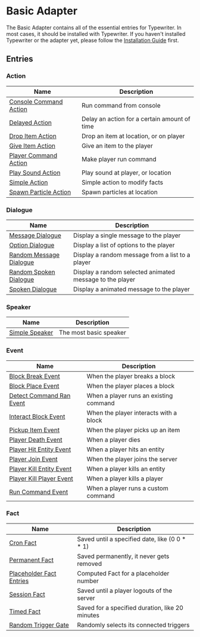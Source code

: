 # Basic Adapter

The Basic Adapter contains all of the essential entries for Typewriter. In most cases, it should be installed with
Typewriter. If you haven't installed Typewriter or the adapter yet, please follow
the [Installation Guide](/docs/Installation-Guide) first.

## Entries

### Action

| Name                                                                       | Description                                  |
| -------------------------------------------------------------------------- | -------------------------------------------- |
| [Console Command Action](BasicAdapter/entries/action/ConsoleCommandAction) | Run command from console                     |
| [Delayed Action](BasicAdapter/entries/action/DelayedAction)                | Delay an action for a certain amount of time |
| [Drop Item Action](BasicAdapter/entries/action/DropItemAction)             | Drop an item at location, or on player       |
| [Give Item Action](BasicAdapter/entries/action/GiveItemAction)             | Give an item to the player                   |
| [Player Command Action](BasicAdapter/entries/action/PlayerCommandAction)   | Make player run command                      |
| [Play Sound Action](BasicAdapter/entries/action/PlaySoundAction)           | Play sound at player, or location            |
| [Simple Action](BasicAdapter/entries/action/SimpleAction)                  | Simple action to modify facts                |
| [Spawn Particle Action](BasicAdapter/entries/action/SpawnParticleAction)   | Spawn particles at location                  |

### Dialogue

| Name                                                                           | Description                                              |
| ------------------------------------------------------------------------------ | -------------------------------------------------------- |
| [Message Dialogue](BasicAdapter/entries/dialogue/MessageDialogue)              | Display a single message to the player                   |
| [Option Dialogue](BasicAdapter/entries/dialogue/OptionDialogue)                | Display a list of options to the player                  |
| [Random Message Dialogue](BasicAdapter/entries/dialogue/RandomMessageDialogue) | Display a random message from a list to a player         |
| [Random Spoken Dialogue](BasicAdapter/entries/dialogue/RandomSpokenDialogue)   | Display a random selected animated message to the player |
| [Spoken Dialogue](BasicAdapter/entries/dialogue/SpokenDialogue)                | Display a animated message to the player                 |

### Speaker

| Name                                                         | Description            |
| ------------------------------------------------------------ | ---------------------- |
| [Simple Speaker](BasicAdapter/entries/speaker/SimpleSpeaker) | The most basic speaker |

### Event

| Name                                                                         | Description                            |
| ---------------------------------------------------------------------------- | -------------------------------------- |
| [Block Break Event](BasicAdapter/entries/event/BlockBreakEvent)              | When the player breaks a block         |
| [Block Place Event](BasicAdapter/entries/event/BlockPlaceEvent)              | When the player places a block         |
| [Detect Command Ran Event](BasicAdapter/entries/event/DetectCommandRanEvent) | When a player runs an existing command |
| [Interact Block Event](BasicAdapter/entries/event/InteractBlockEvent)        | When the player interacts with a block |
| [Pickup Item Event](BasicAdapter/entries/event/PickupItemEvent)              | When the player picks up an item       |
| [Player Death Event](BasicAdapter/entries/event/PlayerDeathEvent)            | When a player dies                     |
| [Player Hit Entity Event](BasicAdapter/entries/event/PlayerHitEntityEvent)   | When a player hits an entity           |
| [Player Join Event](BasicAdapter/entries/event/PlayerJoinEvent)              | When the player joins the server       |
| [Player Kill Entity Event](BasicAdapter/entries/event/PlayerKillEntityEvent) | When a player kills an entity          |
| [Player Kill Player Event](BasicAdapter/entries/event/PlayerKillPlayerEvent) | When a player kills a player           |
| [Run Command Event](BasicAdapter/entries/event/RunCommandEvent)              | When a player runs a custom command    |

### Fact

| Name                                                                         | Description                                      |
| ---------------------------------------------------------------------------- | ------------------------------------------------ |
| [Cron Fact](BasicAdapter/entries/fact/CronFact)                              | Saved until a specified date, like (0 0 \* \* 1) |
| [Permanent Fact](BasicAdapter/entries/fact/PermanentFact)                    | Saved permanently, it never gets removed         |
| [Placeholder Fact Entries](BasicAdapter/entries/fact/PlaceholderFactEntries) | Computed Fact for a placeholder number           |
| [Session Fact](BasicAdapter/entries/fact/SessionFact)                        | Saved until a player logouts of the server       |
| [Timed Fact](BasicAdapter/entries/fact/TimedFact)                            | Saved for a specified duration, like 20 minutes  |
| [Random Trigger Gate](BasicAdapter/entries/action/RandomTriggerGate)         | Randomly selects its connected triggers          |
